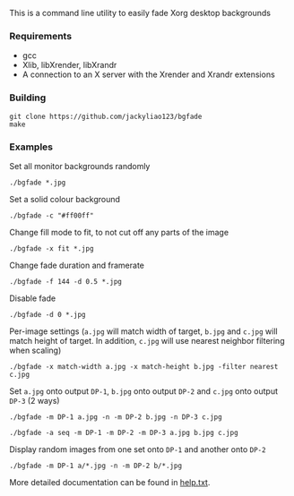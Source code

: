 This is a command line utility to easily fade Xorg desktop backgrounds

### Requirements
- gcc
- Xlib, libXrender, libXrandr
- A connection to an X server with the Xrender and Xrandr extensions

### Building 
    git clone https://github.com/jackyliao123/bgfade
    make
### Examples
Set all monitor backgrounds randomly

    ./bgfade *.jpg

Set a solid colour background

    ./bgfade -c "#ff00ff"

Change fill mode to fit, to not cut off any parts of the image

    ./bgfade -x fit *.jpg

Change fade duration and framerate

    ./bgfade -f 144 -d 0.5 *.jpg

Disable fade

    ./bgfade -d 0 *.jpg

Per-image settings (`a.jpg` will match width of target, `b.jpg` and `c.jpg` will match height of target. In addition, `c.jpg` will use nearest neighbor filtering when scaling)

    ./bgfade -x match-width a.jpg -x match-height b.jpg -filter nearest c.jpg

Set `a.jpg` onto output `DP-1`, `b.jpg` onto output `DP-2` and `c.jpg` onto output `DP-3` (2 ways)

    ./bgfade -m DP-1 a.jpg -n -m DP-2 b.jpg -n DP-3 c.jpg

    ./bgfade -a seq -m DP-1 -m DP-2 -m DP-3 a.jpg b.jpg c.jpg

Display random images from one set onto `DP-1` and another onto `DP-2`

    ./bgfade -m DP-1 a/*.jpg -n -m DP-2 b/*.jpg

More detailed documentation can be found in [help.txt](help.txt).
